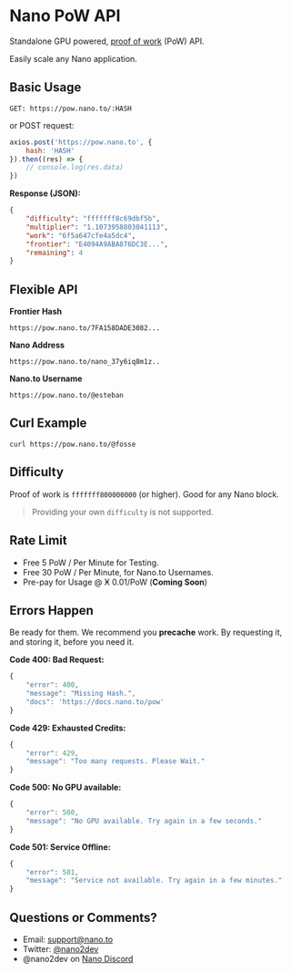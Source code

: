 # Nano PoW API

Standalone GPU powered, [proof of work](https://github.com/nanocurrency/nano-pow) (PoW) API.

Easily scale any Nano application.

## Basic Usage

```
GET: https://pow.nano.to/:HASH
```

or POST request:

```javascript
axios.post('https://pow.nano.to', { 
    hash: 'HASH' 
}).then((res) => {
    // console.log(res.data)
})
```

**Response (JSON):**

```json
{
    "difficulty": "fffffff8c69dbf5b",
    "multiplier": "1.1073958803041113",
    "work": "6f5a647cfe4a5dc4",
    "frontier": "E4094A9ABA876DC3E...",
    "remaining": 4
}
```

## Flexible API

**Frontier Hash**

```text
https://pow.nano.to/7FA158DADE3082...
```

**Nano Address**

```text
https://pow.nano.to/nano_37y6iq8m1z..
```

**Nano.to Username**

```text
https://pow.nano.to/@esteban
```

## Curl Example

```
curl https://pow.nano.to/@fosse
```

## Difficulty

Proof of work is  ```fffffff800000000``` (or higher). Good for any Nano block.

> Providing your own ```difficulty``` is not supported.

## Rate Limit

- Free 5 PoW / Per Minute for Testing.
- Free 30 PoW / Per Minute, for Nano.to Usernames.
- Pre-pay for Usage @ Ӿ 0.01/PoW (**Coming Soon**)

## Errors Happen

Be ready for them. We recommend you **precache** work. By requesting it, and storing it, before you need it.

**Code 400: Bad Request:**

```js
{ 
    "error": 400,  
    "message": "Missing Hash.",
    "docs": 'https://docs.nano.to/pow'
}
```

**Code 429: Exhausted Credits:**

```js
{
    "error": 429,
    "message": "Too many requests. Please Wait."
}
```

**Code 500: No GPU available:**

```js
{
    "error": 500, 
    "message": "No GPU available. Try again in a few seconds."
}
```

**Code 501: Service Offline:**

```js
{
    "error": 501, 
    "message": "Service not available. Try again in a few minutes."
}
```

## Questions or Comments? 

- Email: support@nano.to
- Twitter: [@nano2dev](https://twitter.com/nano2dev)
- @nano2dev on [Nano Discord](https://discord.com/invite/RNAE2R9) 
